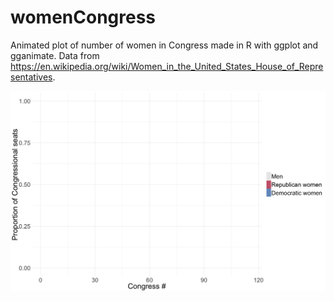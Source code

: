# womenCongress
Animated plot of number of women in Congress made in R with ggplot and gganimate.  Data from https://en.wikipedia.org/wiki/Women_in_the_United_States_House_of_Representatives.

![alt text](https://github.com/annebozack/womenCongress/blob/master/womenCongress.gif)
